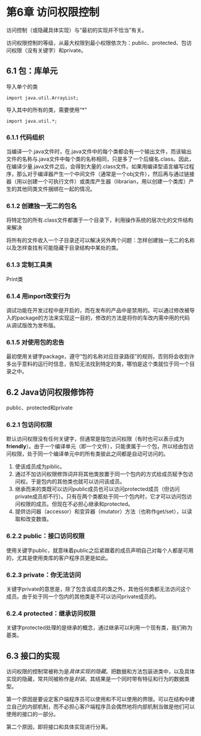 # 第6章 访问权限控制 #

访问控制（或隐藏具体实现）与“最初的实现并不恰当”有关。

访问权限控制的等级，从最大权限到最小权限依次为：public、protected、包访问权限（没有关键字）和private。

## 6.1 包：库单元 ##

导入单个的类

	import java.util.ArrayList;

导入其中的所有的类，需要使用“*”

	import java.util.*;

### 6.1.1 代码组织 ###

当编译一个.java文件时，在.java文件中的每个类都会有一个输出文件，而该输出文件的名称与.java文件中每个类的名称相同，只是多了一个后缀名.class。因此，在编译少量.java文件之后，会得到大量的.class文件。如果用编译型语言编写过程序，那么对于编译器产生一个中间文件（通常是一个obj文件），然后再与通过链接器（用以创建一个可执行文件）或类库产生器（librarian，用以创建一个类库）产生的其他同类文件捆绑在一起的情况。

### 6.1.2 创建独一无二的包名 ###

将特定包的所有.class文件都置于一个目录下，利用操作系统的层次化的文件结构来解决

将所有的文件收入一个子目录还可以解决另外两个问题：怎样创建独一无二的名称以及怎样查找有可能隐藏于目录结构中某处的类。

### 6.1.3 定制工具类 ###

Print类

### 6.1.4 用inport改变行为 ###

调试功能在开发过程中是开启的，而在发布的产品中是禁用的。可以通过修改被导入的package的方法来实现这一目的，修改的方法是将你的车改内需中用的代码从调试版改为发布版。

### 6.1.5 对使用包的忠告 ###

最初使用关键字package，遵守“包的名称对应目录路径”的规则，否则将会收到许多出乎意料的运行时信息，告知无法找到特定的类，哪怕是这个类就位于同一个目录之中。

## 6.2 Java访问权限修饰符 ##

public、protected和private

### 6.2.1 包访问权限 ###

默认访问权限没有任何关键字，但通常是指包访问权限（有时也可以表示成为**friendly**）。由于一个编译单元（即一个文件），只能隶属于一个包，所以经由包访问权限，处于同一个编译单元中的所有类彼此之间都是自动可访问的。

1. 使该成员成为piblic。
2. 通过不加访问权限修饰词并将其他类放置于同一个包内的方式给成员赋予包访问权。于是包内的其他类也就可以访问该成员。
3. 继承而来的类既可以访问public成员也可以访问protected成员（但访问private成员却不行）。只有在两个类都处于同一个包内时，它才可以访问包访问权限的成员。但现在不必担心继承和protected。
4. 提供访问器（accessor）和变异器（mutator）方法（也称作get/set），以读取和改变数值。

### 6.2.2 public：接口访问权限 ###

使用关键字public，就意味着public之后紧跟着的成员声明自己对每个人都是可用的，尤其是使用类库的客户程序员更是如此。

### 6.2.3 private：你无法访问 ###

关键字private的意思是，除了包含该成员的类之外，其他任何类都无法访问这个成员。由于处于同一个包内的其他类是不可以访问private成员的。

### 6.2.4 protected：继承访问权限 ###

关键字protected处理的是继承的概念，通过继承可以利用一个现有类，我们称为基类。

## 6.3 接口的实现 ##

访问权限的控制常被称为是*具体实现的隐藏*。把数据和方法包装进类中，以及具体实现的隐藏，常共同被称作是*封装*。其结果是一个同时带有特征和行为的数据类型。

第一个原因是要设定客户端程序员可以使用和不可以使用的界限。可以在结构中建立自己的内部机制，而不必担心客户端程序员会偶然地将内部机制当做是他们可以使用的接口的一部分。

第二个原因，即将接口和具体实现进行分离。